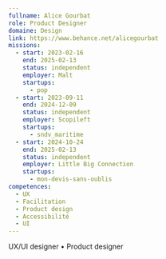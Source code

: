 ```yaml
---
fullname: Alice Gourbat
role: Product Designer
domaine: Design
link: https://www.behance.net/alicegourbat
missions:
  - start: 2023-02-16
    end: 2025-02-13
    status: independent
    employer: Malt
    startups:
      - pop
  - start: 2023-09-11
    end: 2024-12-09
    status: independent
    employer: Scopileft
    startups:
      - sndv_maritime
  - start: 2024-10-24
    end: 2025-02-13
    status: independent
    employer: Little Big Connection
    startups:
      - mon-devis-sans-oublis
competences:
  - UX
  - Facilitation
  - Product design
  - Accessibilité
  - UI
---
```

UX/UI designer • Product designer 